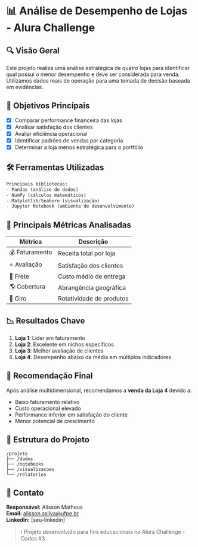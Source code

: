 # 📊 Análise de Desempenho de Lojas - Alura Challenge

## 🔍 Visão Geral
Este projeto realiza uma análise estratégica de quatro lojas para identificar qual possui o menor desempenho e deve ser considerada para venda. Utilizamos dados reais de operação para uma tomada de decisão baseada em evidências.

## 🎯 Objetivos Principais
- [x] Comparar performance financeira das lojas
- [x] Analisar satisfação dos clientes
- [x] Avaliar eficiência operacional
- [x] Identificar padrões de vendas por categoria
- [x] Determinar a loja menos estratégica para o portfólio

## 🛠️ Ferramentas Utilizadas
```python
Principais bibliotecas:
- Pandas (análise de dados)
- NumPy (cálculos matemáticos)
- Matplotlib/Seaborn (visualização)
- Jupyter Notebook (ambiente de desenvolvimento)
```

## 📌 Principais Métricas Analisadas
| Métrica | Descrição |
|---------|-----------|
| 💰 Faturamento | Receita total por loja |
| ⭐ Avaliação | Satisfação dos clientes |
| 🚚 Frete | Custo médio de entrega |
| 🌎 Cobertura | Abrangência geográfica |
| 🔄 Giro | Rotatividade de produtos |

## 📉 Resultados Chave
1. **Loja 1**: Líder em faturamento
2. **Loja 2**: Excelente em nichos específicos
3. **Loja 3**: Melhor avaliação de clientes
4. **Loja 4**: Desempenho abaixo da média em múltiplos indicadores

## 🎯 Recomendação Final
Após análise multidimensional, recomendamos a **venda da Loja 4** devido a:
- Baixo faturamento relativo
- Custo operacional elevado
- Performance inferior em satisfação do cliente
- Menor potencial de crescimento

## 📂 Estrutura do Projeto
```
/projeto
├── /dados
├── /notebooks
├── /visualizacoes
└── /relatorios
```

## 📧 Contato
**Responsável:** Alisson Matheus  
**Email:** alisson.ssilva@ufpe.br  
**LinkedIn:** [seu-linkedin]  

> ℹ️ Projeto desenvolvido para fins educacionais no Alura Challenge - Dados #3
